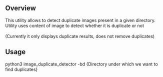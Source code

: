 <h2>Overview</h2>
This utility allows to detect duplicate images present in a given directory.<br>
Utility uses content of image to detect whether it is duplicate or not
<br><br>
(Currently it only displays duplicate results, does not remove duplicates)

<h2>Usage</h2>
python3 image_duplicate_detector -bd {Directory under which we want to find duplicates}